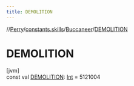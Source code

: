 ```yaml
---
title: DEMOLITION
---
```

//[Perry](../../../index.html)/[constants.skills](../index.html)/[Buccaneer](index.html)/[DEMOLITION](-d-e-m-o-l-i-t-i-o-n.html)



# DEMOLITION



[jvm]\
const val [DEMOLITION](-d-e-m-o-l-i-t-i-o-n.html): [Int](https://kotlinlang.org/api/latest/jvm/stdlib/kotlin/-int/index.html) = 5121004




